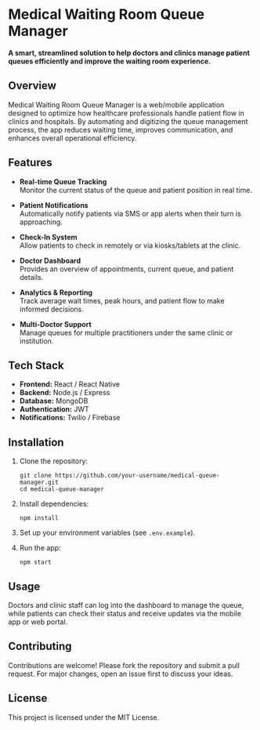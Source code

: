 # Medical Waiting Room Queue Manager

**A smart, streamlined solution to help doctors and clinics manage patient queues efficiently and improve the waiting room experience.**

## Overview

Medical Waiting Room Queue Manager is a web/mobile application designed to optimize how healthcare professionals handle patient flow in clinics and hospitals. By automating and digitizing the queue management process, the app reduces waiting time, improves communication, and enhances overall operational efficiency.

## Features

- **Real-time Queue Tracking**  
  Monitor the current status of the queue and patient position in real time.

- **Patient Notifications**  
  Automatically notify patients via SMS or app alerts when their turn is approaching.

- **Check-In System**  
  Allow patients to check in remotely or via kiosks/tablets at the clinic.

- **Doctor Dashboard**  
  Provides an overview of appointments, current queue, and patient details.

- **Analytics & Reporting**  
  Track average wait times, peak hours, and patient flow to make informed decisions.

- **Multi-Doctor Support**  
  Manage queues for multiple practitioners under the same clinic or institution.

## Tech Stack

- **Frontend:** React / React Native  
- **Backend:** Node.js / Express  
- **Database:** MongoDB  
- **Authentication:** JWT  
- **Notifications:** Twilio / Firebase  

## Installation

1. Clone the repository:
   ```
   git clone https://github.com/your-username/medical-queue-manager.git
   cd medical-queue-manager
   ```

2. Install dependencies:
   ```
   npm install
   ```

3. Set up your environment variables (see `.env.example`).

4. Run the app:
   ```
   npm start
   ```

## Usage

Doctors and clinic staff can log into the dashboard to manage the queue, while patients can check their status and receive updates via the mobile app or web portal.

## Contributing

Contributions are welcome! Please fork the repository and submit a pull request. For major changes, open an issue first to discuss your ideas.

## License

This project is licensed under the MIT License.
